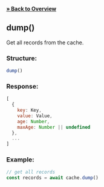 [**» Back to Overview**](https://github.com/azurydev/cachu#features)

## dump()

Get all records from the cache.

### Structure:

```js
dump()
```

### Response:

```js
[
  {
    key: Key,
    value: Value,
    age: Number,
    maxAge: Number || undefined
  },
  ...
]
```

### Example:

```js
// get all records
const records = await cache.dump()
```